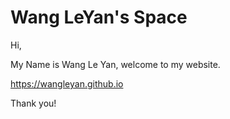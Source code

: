 # Wang LeYan's Space

Hi, 

My Name is Wang Le Yan, welcome to my website.

https://wangleyan.github.io


Thank you!
